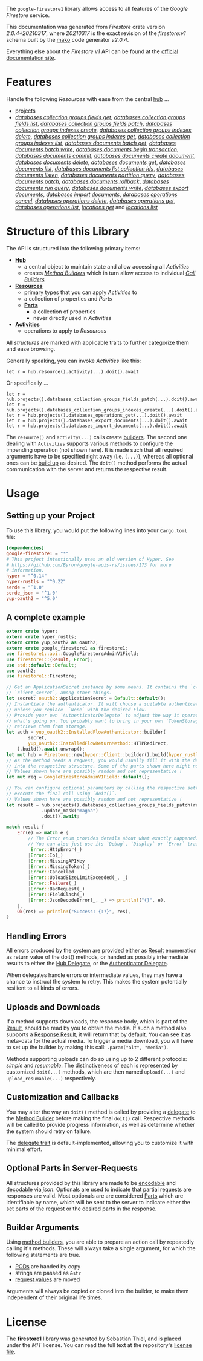 <!---
DO NOT EDIT !
This file was generated automatically from 'src/mako/api/README.md.mako'
DO NOT EDIT !
-->
The `google-firestore1` library allows access to all features of the *Google Firestore* service.

This documentation was generated from *Firestore* crate version *2.0.4+20210317*, where *20210317* is the exact revision of the *firestore:v1* schema built by the [mako](http://www.makotemplates.org/) code generator *v2.0.4*.

Everything else about the *Firestore* *v1* API can be found at the
[official documentation site](https://cloud.google.com/firestore).
# Features

Handle the following *Resources* with ease from the central [hub](https://docs.rs/google-firestore1/2.0.4+20210317/google_firestore1/Firestore) ... 

* projects
 * [*databases collection groups fields get*](https://docs.rs/google-firestore1/2.0.4+20210317/google_firestore1/api::ProjectDatabaseCollectionGroupFieldGetCall), [*databases collection groups fields list*](https://docs.rs/google-firestore1/2.0.4+20210317/google_firestore1/api::ProjectDatabaseCollectionGroupFieldListCall), [*databases collection groups fields patch*](https://docs.rs/google-firestore1/2.0.4+20210317/google_firestore1/api::ProjectDatabaseCollectionGroupFieldPatchCall), [*databases collection groups indexes create*](https://docs.rs/google-firestore1/2.0.4+20210317/google_firestore1/api::ProjectDatabaseCollectionGroupIndexeCreateCall), [*databases collection groups indexes delete*](https://docs.rs/google-firestore1/2.0.4+20210317/google_firestore1/api::ProjectDatabaseCollectionGroupIndexeDeleteCall), [*databases collection groups indexes get*](https://docs.rs/google-firestore1/2.0.4+20210317/google_firestore1/api::ProjectDatabaseCollectionGroupIndexeGetCall), [*databases collection groups indexes list*](https://docs.rs/google-firestore1/2.0.4+20210317/google_firestore1/api::ProjectDatabaseCollectionGroupIndexeListCall), [*databases documents batch get*](https://docs.rs/google-firestore1/2.0.4+20210317/google_firestore1/api::ProjectDatabaseDocumentBatchGetCall), [*databases documents batch write*](https://docs.rs/google-firestore1/2.0.4+20210317/google_firestore1/api::ProjectDatabaseDocumentBatchWriteCall), [*databases documents begin transaction*](https://docs.rs/google-firestore1/2.0.4+20210317/google_firestore1/api::ProjectDatabaseDocumentBeginTransactionCall), [*databases documents commit*](https://docs.rs/google-firestore1/2.0.4+20210317/google_firestore1/api::ProjectDatabaseDocumentCommitCall), [*databases documents create document*](https://docs.rs/google-firestore1/2.0.4+20210317/google_firestore1/api::ProjectDatabaseDocumentCreateDocumentCall), [*databases documents delete*](https://docs.rs/google-firestore1/2.0.4+20210317/google_firestore1/api::ProjectDatabaseDocumentDeleteCall), [*databases documents get*](https://docs.rs/google-firestore1/2.0.4+20210317/google_firestore1/api::ProjectDatabaseDocumentGetCall), [*databases documents list*](https://docs.rs/google-firestore1/2.0.4+20210317/google_firestore1/api::ProjectDatabaseDocumentListCall), [*databases documents list collection ids*](https://docs.rs/google-firestore1/2.0.4+20210317/google_firestore1/api::ProjectDatabaseDocumentListCollectionIdCall), [*databases documents listen*](https://docs.rs/google-firestore1/2.0.4+20210317/google_firestore1/api::ProjectDatabaseDocumentListenCall), [*databases documents partition query*](https://docs.rs/google-firestore1/2.0.4+20210317/google_firestore1/api::ProjectDatabaseDocumentPartitionQueryCall), [*databases documents patch*](https://docs.rs/google-firestore1/2.0.4+20210317/google_firestore1/api::ProjectDatabaseDocumentPatchCall), [*databases documents rollback*](https://docs.rs/google-firestore1/2.0.4+20210317/google_firestore1/api::ProjectDatabaseDocumentRollbackCall), [*databases documents run query*](https://docs.rs/google-firestore1/2.0.4+20210317/google_firestore1/api::ProjectDatabaseDocumentRunQueryCall), [*databases documents write*](https://docs.rs/google-firestore1/2.0.4+20210317/google_firestore1/api::ProjectDatabaseDocumentWriteCall), [*databases export documents*](https://docs.rs/google-firestore1/2.0.4+20210317/google_firestore1/api::ProjectDatabaseExportDocumentCall), [*databases import documents*](https://docs.rs/google-firestore1/2.0.4+20210317/google_firestore1/api::ProjectDatabaseImportDocumentCall), [*databases operations cancel*](https://docs.rs/google-firestore1/2.0.4+20210317/google_firestore1/api::ProjectDatabaseOperationCancelCall), [*databases operations delete*](https://docs.rs/google-firestore1/2.0.4+20210317/google_firestore1/api::ProjectDatabaseOperationDeleteCall), [*databases operations get*](https://docs.rs/google-firestore1/2.0.4+20210317/google_firestore1/api::ProjectDatabaseOperationGetCall), [*databases operations list*](https://docs.rs/google-firestore1/2.0.4+20210317/google_firestore1/api::ProjectDatabaseOperationListCall), [*locations get*](https://docs.rs/google-firestore1/2.0.4+20210317/google_firestore1/api::ProjectLocationGetCall) and [*locations list*](https://docs.rs/google-firestore1/2.0.4+20210317/google_firestore1/api::ProjectLocationListCall)




# Structure of this Library

The API is structured into the following primary items:

* **[Hub](https://docs.rs/google-firestore1/2.0.4+20210317/google_firestore1/Firestore)**
    * a central object to maintain state and allow accessing all *Activities*
    * creates [*Method Builders*](https://docs.rs/google-firestore1/2.0.4+20210317/google_firestore1/client::MethodsBuilder) which in turn
      allow access to individual [*Call Builders*](https://docs.rs/google-firestore1/2.0.4+20210317/google_firestore1/client::CallBuilder)
* **[Resources](https://docs.rs/google-firestore1/2.0.4+20210317/google_firestore1/client::Resource)**
    * primary types that you can apply *Activities* to
    * a collection of properties and *Parts*
    * **[Parts](https://docs.rs/google-firestore1/2.0.4+20210317/google_firestore1/client::Part)**
        * a collection of properties
        * never directly used in *Activities*
* **[Activities](https://docs.rs/google-firestore1/2.0.4+20210317/google_firestore1/client::CallBuilder)**
    * operations to apply to *Resources*

All *structures* are marked with applicable traits to further categorize them and ease browsing.

Generally speaking, you can invoke *Activities* like this:

```Rust,ignore
let r = hub.resource().activity(...).doit().await
```

Or specifically ...

```ignore
let r = hub.projects().databases_collection_groups_fields_patch(...).doit().await
let r = hub.projects().databases_collection_groups_indexes_create(...).doit().await
let r = hub.projects().databases_operations_get(...).doit().await
let r = hub.projects().databases_export_documents(...).doit().await
let r = hub.projects().databases_import_documents(...).doit().await
```

The `resource()` and `activity(...)` calls create [builders][builder-pattern]. The second one dealing with `Activities` 
supports various methods to configure the impending operation (not shown here). It is made such that all required arguments have to be 
specified right away (i.e. `(...)`), whereas all optional ones can be [build up][builder-pattern] as desired.
The `doit()` method performs the actual communication with the server and returns the respective result.

# Usage

## Setting up your Project

To use this library, you would put the following lines into your `Cargo.toml` file:

```toml
[dependencies]
google-firestore1 = "*"
# This project intentionally uses an old version of Hyper. See
# https://github.com/Byron/google-apis-rs/issues/173 for more
# information.
hyper = "^0.14"
hyper-rustls = "^0.22"
serde = "^1.0"
serde_json = "^1.0"
yup-oauth2 = "^5.0"
```

## A complete example

```Rust
extern crate hyper;
extern crate hyper_rustls;
extern crate yup_oauth2 as oauth2;
extern crate google_firestore1 as firestore1;
use firestore1::api::GoogleFirestoreAdminV1Field;
use firestore1::{Result, Error};
use std::default::Default;
use oauth2;
use firestore1::Firestore;

// Get an ApplicationSecret instance by some means. It contains the `client_id` and 
// `client_secret`, among other things.
let secret: oauth2::ApplicationSecret = Default::default();
// Instantiate the authenticator. It will choose a suitable authentication flow for you, 
// unless you replace  `None` with the desired Flow.
// Provide your own `AuthenticatorDelegate` to adjust the way it operates and get feedback about 
// what's going on. You probably want to bring in your own `TokenStorage` to persist tokens and
// retrieve them from storage.
let auth = yup_oauth2::InstalledFlowAuthenticator::builder(
        secret,
        yup_oauth2::InstalledFlowReturnMethod::HTTPRedirect,
    ).build().await.unwrap();
let mut hub = Firestore::new(hyper::Client::builder().build(hyper_rustls::HttpsConnector::with_native_roots()), auth);
// As the method needs a request, you would usually fill it with the desired information
// into the respective structure. Some of the parts shown here might not be applicable !
// Values shown here are possibly random and not representative !
let mut req = GoogleFirestoreAdminV1Field::default();

// You can configure optional parameters by calling the respective setters at will, and
// execute the final call using `doit()`.
// Values shown here are possibly random and not representative !
let result = hub.projects().databases_collection_groups_fields_patch(req, "name")
             .update_mask("magna")
             .doit().await;

match result {
    Err(e) => match e {
        // The Error enum provides details about what exactly happened.
        // You can also just use its `Debug`, `Display` or `Error` traits
         Error::HttpError(_)
        |Error::Io(_)
        |Error::MissingAPIKey
        |Error::MissingToken(_)
        |Error::Cancelled
        |Error::UploadSizeLimitExceeded(_, _)
        |Error::Failure(_)
        |Error::BadRequest(_)
        |Error::FieldClash(_)
        |Error::JsonDecodeError(_, _) => println!("{}", e),
    },
    Ok(res) => println!("Success: {:?}", res),
}

```
## Handling Errors

All errors produced by the system are provided either as [Result](https://docs.rs/google-firestore1/2.0.4+20210317/google_firestore1/client::Result) enumeration as return value of
the doit() methods, or handed as possibly intermediate results to either the 
[Hub Delegate](https://docs.rs/google-firestore1/2.0.4+20210317/google_firestore1/client::Delegate), or the [Authenticator Delegate](https://docs.rs/yup-oauth2/*/yup_oauth2/trait.AuthenticatorDelegate.html).

When delegates handle errors or intermediate values, they may have a chance to instruct the system to retry. This 
makes the system potentially resilient to all kinds of errors.

## Uploads and Downloads
If a method supports downloads, the response body, which is part of the [Result](https://docs.rs/google-firestore1/2.0.4+20210317/google_firestore1/client::Result), should be
read by you to obtain the media.
If such a method also supports a [Response Result](https://docs.rs/google-firestore1/2.0.4+20210317/google_firestore1/client::ResponseResult), it will return that by default.
You can see it as meta-data for the actual media. To trigger a media download, you will have to set up the builder by making
this call: `.param("alt", "media")`.

Methods supporting uploads can do so using up to 2 different protocols: 
*simple* and *resumable*. The distinctiveness of each is represented by customized 
`doit(...)` methods, which are then named `upload(...)` and `upload_resumable(...)` respectively.

## Customization and Callbacks

You may alter the way an `doit()` method is called by providing a [delegate](https://docs.rs/google-firestore1/2.0.4+20210317/google_firestore1/client::Delegate) to the 
[Method Builder](https://docs.rs/google-firestore1/2.0.4+20210317/google_firestore1/client::CallBuilder) before making the final `doit()` call. 
Respective methods will be called to provide progress information, as well as determine whether the system should 
retry on failure.

The [delegate trait](https://docs.rs/google-firestore1/2.0.4+20210317/google_firestore1/client::Delegate) is default-implemented, allowing you to customize it with minimal effort.

## Optional Parts in Server-Requests

All structures provided by this library are made to be [encodable](https://docs.rs/google-firestore1/2.0.4+20210317/google_firestore1/client::RequestValue) and 
[decodable](https://docs.rs/google-firestore1/2.0.4+20210317/google_firestore1/client::ResponseResult) via *json*. Optionals are used to indicate that partial requests are responses 
are valid.
Most optionals are are considered [Parts](https://docs.rs/google-firestore1/2.0.4+20210317/google_firestore1/client::Part) which are identifiable by name, which will be sent to 
the server to indicate either the set parts of the request or the desired parts in the response.

## Builder Arguments

Using [method builders](https://docs.rs/google-firestore1/2.0.4+20210317/google_firestore1/client::CallBuilder), you are able to prepare an action call by repeatedly calling it's methods.
These will always take a single argument, for which the following statements are true.

* [PODs][wiki-pod] are handed by copy
* strings are passed as `&str`
* [request values](https://docs.rs/google-firestore1/2.0.4+20210317/google_firestore1/client::RequestValue) are moved

Arguments will always be copied or cloned into the builder, to make them independent of their original life times.

[wiki-pod]: http://en.wikipedia.org/wiki/Plain_old_data_structure
[builder-pattern]: http://en.wikipedia.org/wiki/Builder_pattern
[google-go-api]: https://github.com/google/google-api-go-client

# License
The **firestore1** library was generated by Sebastian Thiel, and is placed 
under the *MIT* license.
You can read the full text at the repository's [license file][repo-license].

[repo-license]: https://github.com/Byron/google-apis-rsblob/main/LICENSE.md
